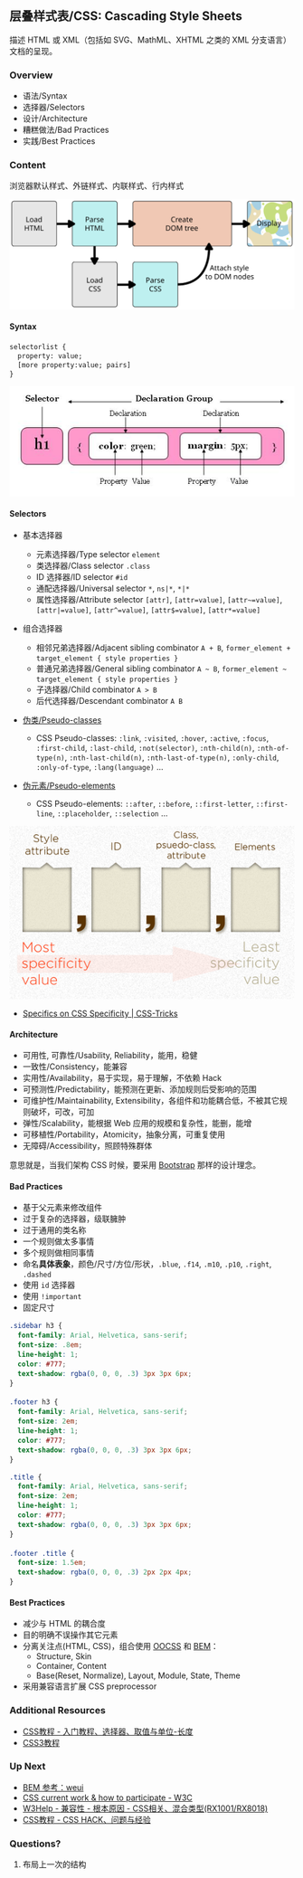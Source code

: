 ## 层叠样式表/CSS: Cascading Style Sheets

描述 HTML 或 XML（包括如 SVG、MathML、XHTML 之类的 XML 分支语言）文档的呈现。

### Overview

- 语法/Syntax
- 选择器/Selectors
- 设计/Architecture
- 糟糕做法/Bad Practices
- 实践/Best Practices

### Content

浏览器默认样式、外链样式、内联样式、行内样式

![rendering](./assets/rendering.svg)

#### Syntax

```
selectorlist {
  property: value;
  [more property:value; pairs]
}
```

![Css Declaration](./assets/css-syntax.jpg)

#### Selectors

- 基本选择器
  + 元素选择器/Type selector `element`
  + 类选择器/Class selector `.class`
  + ID 选择器/ID selector `#id`
  + 通配选择器/Universal selector `*`, `ns|*`, `*|*`
  + 属性选择器/Attribute selector `[attr]`, `[attr=value]`, `[attr~=value]`, `[attr|=value]`, `[attr^=value]`, `[attr$=value]`, `[attr*=value]`

- 组合选择器
    - 相邻兄弟选择器/Adjacent sibling combinator `A + B`, `former_element + target_element { style properties }`
    - 普通兄弟选择器/General sibling combinator `A ~ B`, `former_element ~ target_element { style properties }`
    - 子选择器/Child combinator `A > B`
    - 后代选择器/Descendant combinator `A B`

- [伪类/Pseudo-classes](https://developer.mozilla.org/zh-CN/docs/Web/CSS/Pseudo-classes)
    - CSS Pseudo-classes: `:link`, `:visited`, `:hover`, `:active`, `:focus`, `:first-child`, `:last-child`, `:not(selector)`, `:nth-child(n)`, `:nth-of-type(n)`, `:nth-last-child(n)`, `:nth-last-of-type(n)`, `:only-child`, `:only-of-type`, `:lang(language)` ...
- [伪元素/Pseudo-elements](https://developer.mozilla.org/zh-CN/docs/Web/CSS/Pseudo-elements)
    - CSS Pseudo-elements: `::after`, `::before`, `::first-letter`, `::first-line`, `::placeholder`, `::selection` ...

![Css specificity](./assets/specificity-calculationbase.png)

- [Specifics on CSS Specificity | CSS-Tricks](https://css-tricks.com/specifics-on-css-specificity/)

#### Architecture

- 可用性, 可靠性/Usability, Reliability，能用，稳健
- 一致性/Consistency，能兼容
- 实用性/Availability，易于实现，易于理解，不依赖 Hack
- 可预测性/Predictability，能预测在更新、添加规则后受影响的范围
- 可维护性/Maintainability, Extensibility，各组件和功能耦合低，不被其它规则破坏，可改，可加
- 弹性/Scalability，能根据 Web 应用的规模和复杂性，能删，能增
- 可移植性/Portability，Atomicity，抽象分离，可重复使用
- 无障碍/Accessibility，照顾特殊群体

意思就是，当我们架构 CSS 时候，要采用 [Bootstrap](https://getbootstrap.com/) 那样的设计理念。

#### Bad Practices

- 基于父元素来修改组件
- 过于复杂的选择器，级联臃肿
- 过于通用的类名称
- 一个规则做太多事情
- 多个规则做相同事情
- 命名**具体表象**，颜色/尺寸/方位/形状，`.blue`, `.f14`, `.m10`, `.p10`, `.right`, `.dashed`
- 使用 `id` 选择器
- 使用 `!important`
- 固定尺寸

```css bad
.sidebar h3 {
  font-family: Arial, Helvetica, sans-serif;
  font-size: .8em;
  line-height: 1;
  color: #777;
  text-shadow: rgba(0, 0, 0, .3) 3px 3px 6px;
}

.footer h3 {
  font-family: Arial, Helvetica, sans-serif;
  font-size: 2em;
  line-height: 1;
  color: #777;
  text-shadow: rgba(0, 0, 0, .3) 3px 3px 6px;
}
```

```css good
.title {
  font-family: Arial, Helvetica, sans-serif;
  font-size: 2em;
  line-height: 1;
  color: #777;
  text-shadow: rgba(0, 0, 0, .3) 3px 3px 6px;
}

.footer .title {
  font-size: 1.5em;
  text-shadow: rgba(0, 0, 0, .3) 2px 2px 4px;
}
```

#### Best Practices

- 减少与 HTML 的耦合度
- 目的明确不误操作其它元素
- 分离关注点(HTML, CSS)，组合使用 [OOCSS](https://github.com/stubbornella/oocss/wiki) 和 [BEM](http://getbem.com/naming/)：
  + Structure, Skin
  + Container, Content
  + Base(Reset, Normalize), Layout, Module, State, Theme
- 采用兼容语言扩展 CSS preprocessor

### Additional Resources

- [CSS教程 - 入门教程、选择器、取值与单位-长度](https://www.html.cn/book/css/)
- [CSS3教程](https://www.html.cn/doc/css3/)

### Up Next

- [BEM 参考：weui](https://github.com/Tencent/weui)
- [CSS current work & how to participate - W3C](https://www.w3.org/Style/CSS/current-work)
- [W3Help - 兼容性 - 根本原因 - CSS相关、混合类型(RX1001/RX8018)](http://www.w3help.org/zh-cn/causes/)
- [CSS教程 - CSS HACK、问题与经验](https://www.html.cn/book/css/)

### Questions?

1. 布局上一次的结构
